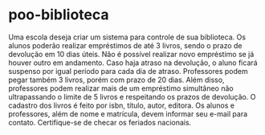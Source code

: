 # poo-biblioteca
Uma escola deseja criar um sistema para controle de sua biblioteca. Os alunos poderão realizar empréstimos de até 3 livros, sendo o prazo de devolução em 10 dias úteis. Não é possível realizar novo empréstimo se já houver outro em andamento. Caso haja atraso na devolução, o aluno ficará suspenso por igual período para cada dia de atraso.  Professores podem pegar também 3 livros, porém com prazo de 20 dias. Além disso, professores podem realizar mais de um empréstimo simultâneo não ultrapassando o limite de 5 livros e respeitando os prazos de devolução.  O cadastro dos livros é feito por isbn, título, autor, editora. Os alunos e professores, além de nome e matrícula, devem informar seu e-mail para contato. Certifique-se de checar os feriados nacionais.

